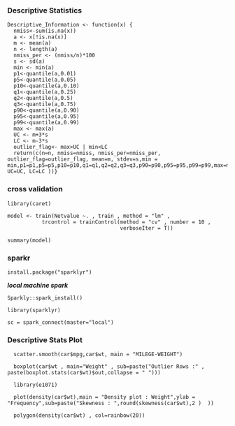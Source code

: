    ### Descriptive Statistics

    Descriptive_Information <- function(x) {
      nmiss<-sum(is.na(x))
      a <- x[!is.na(x)]
      m <- mean(a)
      n <- length(a)
      nmiss_per <- (nmiss/n)*100
      s <- sd(a)
      min <- min(a)
      p1<-quantile(a,0.01)
      p5<-quantile(a,0.05)
      p10<-quantile(a,0.10)
      q1<-quantile(a,0.25)
      q2<-quantile(a,0.5)
      q3<-quantile(a,0.75)
      p90<-quantile(a,0.90)
      p95<-quantile(a,0.95)
      p99<-quantile(a,0.99)
      max <- max(a)
      UC <- m+3*s
      LC <- m-3*s
      outlier_flag<- max>UC | min<LC
      return(c(n=n, nmiss=nmiss, nmiss_per=nmiss_per, outlier_flag=outlier_flag, mean=m, stdev=s,min = min,p1=p1,p5=p5,p10=p10,q1=q1,q2=q2,q3=q3,p90=p90,p95=p95,p99=p99,max=max, UC=UC, LC=LC ))}

   ### cross validation
    library(caret)

    model <- train(Netvalue ~. , train , method = "lm" , 
               trcontrol = trainControl(method = "cv" , number = 10 ,
                                        verboseIter = T))

    summary(model)

   ### sparkr

    install.package("sparklyr")
    
   __*local machine spark*__

    Sparkly::spark_install() 

    library(sparklyr)

    sc = spark_connect(master="local")

   ### Descriptive Stats Plot
      
      scatter.smooth(car$mpg,car$wt, main = "MILEGE-WEIGHT")

      boxplot(car$wt , main="Weight" , sub=paste("Outlier Rows :" , paste(boxplot.stats(car$wt)$out,collapse = " ")))

      library(e1071)

      plot(density(car$wt),main = "Density plot : Weight",ylab = "Frequency",sub=paste("Skewness : ",round(skewness(car$wt),2 )  ))

      polygon(density(car$wt) , col=rainbow(20))
